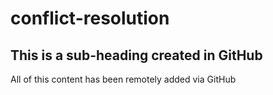 # conflict-resolution

## This is a sub-heading created in GitHub

All of this content has been remotely added via GitHub
